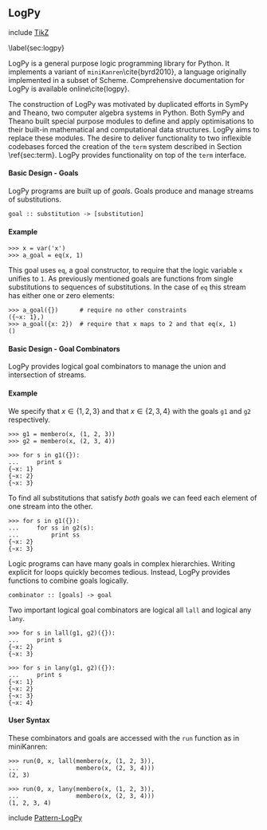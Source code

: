 
LogPy
-----

include [TikZ](tikz_pattern.md)

\label{sec:logpy}

LogPy is a general purpose logic programming library for Python.  It implements a variant of `miniKanren`\cite{byrd2010}, a language originally implemented in a subset of Scheme.  Comprehensive documentation for LogPy is available online\cite{logpy}.

The construction of LogPy was motivated by duplicated efforts in SymPy and Theano, two computer algebra systems in Python.  Both SymPy and Theano built special purpose modules to define and apply optimisations to their built-in mathematical and computational data structures.  LogPy aims to replace these modules.  The desire to deliver functionality to two inflexible codebases forced the creation of the `term` system described in Section \ref{sec:term}.  LogPy provides functionality on top of the `term` interface.


#### Basic Design - Goals

LogPy programs are built up of *goals*.  Goals produce and manage streams of substitutions.

    goal :: substitution -> [substitution]

#### Example
    
    >>> x = var('x')
    >>> a_goal = eq(x, 1)

This goal uses `eq`, a goal constructor, to require that the logic variable `x` unifies to `1`.  As previously mentioned goals are functions from single substitutions to sequences of substitutions.  In the case of `eq` this stream has either one or zero elements:

    >>> a_goal({})      # require no other constraints
    ({~x: 1},)
    >>> a_goal({x: 2})  # require that x maps to 2 and that eq(x, 1)
    ()

#### Basic Design - Goal Combinators

LogPy provides logical goal combinators to manage the union and intersection of streams.

#### Example

We specify that $x \in \{1, 2, 3\}$ and that $x \in \{2, 3, 4\}$ with the goals `g1` and `g2` respectively.

    >>> g1 = membero(x, (1, 2, 3))
    >>> g2 = membero(x, (2, 3, 4))

    >>> for s in g1({}):
    ...     print s
    {~x: 1}
    {~x: 2}
    {~x: 3}

To find all substitutions that satisfy *both* goals we can feed each element of one stream into the other.  

    >>> for s in g1({}):
    ...     for ss in g2(s):
    ...         print ss
    {~x: 2}
    {~x: 3}

Logic programs can have many goals in complex hierarchies.  Writing explicit for loops quickly becomes tedious.  Instead, LogPy provides functions to combine goals logically.  

    combinator :: [goals] -> goal

Two important logical goal combinators are logical all `lall` and logical any `lany`.

    >>> for s in lall(g1, g2)({}):
    ...     print s
    {~x: 2}
    {~x: 3}
    
    >>> for s in lany(g1, g2)({}):
    ...     print s
    {~x: 1}
    {~x: 2}
    {~x: 3}
    {~x: 4}

#### User Syntax

These combinators and goals are accessed with the `run` function as in miniKanren:

    >>> run(0, x, lall(membero(x, (1, 2, 3)),
    ...                membero(x, (2, 3, 4)))
    (2, 3)

    >>> run(0, x, lany(membero(x, (1, 2, 3)),
    ...                membero(x, (2, 3, 4)))
    (1, 2, 3, 4)

include [Pattern-LogPy](pattern-logpy.md)
